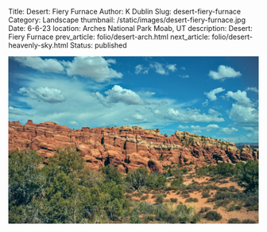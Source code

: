 Title: Desert: Fiery Furnace
Author: K Dublin
Slug: desert-fiery-furnace
Category: Landscape
thumbnail: /static/images/desert-fiery-furnace.jpg
Date: 6-6-23
location: Arches National Park Moab, UT
description: Desert: Fiery Furnace
prev_article: folio/desert-arch.html
next_article: folio/desert-heavenly-sky.html
Status: published

<img src="../static/images/desert-fiery-furnace.jpg" alt="Desert: Fiery Furnace" width=1000px />

